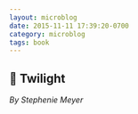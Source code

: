 ```yaml
---
layout: microblog
date: 2015-11-11 17:39:20-0700
category: microblog
tags: book
---
```

## 📖 Twilight
*By Stephenie Meyer*
